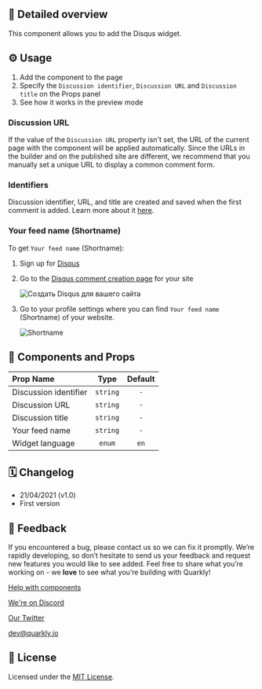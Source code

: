 ## 📖 Detailed overview

This component allows you to add the Disqus widget.

## ⚙️ Usage

1.  Add the component to the page
2.  Specify the `Discussion identifier`, `Discussion URL` and `Discussion title` on the Props panel
3.  See how it works in the preview mode

### Discussion URL

If the value of the `Discussion URL` property isn't set, the URL of the current page with the component will be applied automatically. Since the URLs in the builder and on the published site are different, we recommend that you manually set a unique URL to display a common comment form.

### Identifiers

Discussion identifier, URL, and title are created and saved when the first comment is added. Learn more about it [here](https://help.disqus.com/en/articles/1717111-what-s-a-shortname).

### Your feed name (Shortname)

To get `Your feed name` (Shortname):

1.  Sign up for [Disqus](https://disqus.com/profile/signup/)
2.  Go to the [Disqus comment creation page](https://disqus.com/admin/create) for your site

    ![Создать Disqus для вашего сайта](https://test-upl.quarkly.io/60474504627982001eb71a51/images/1.png?v=2021-04-22T09:20:49.350Z)

3.  Go to your profile settings where you can find `Your feed name` (Shortname) of your website.

    ![Shortname](https://test-upl.quarkly.io/60474504627982001eb71a51/images/2.png?v=2021-04-22T09:21:10.280Z)

## 🧩 Components and Props

| Prop Name             |   Type   | Default |
| :-------------------- | :------: | :-----: |
| Discussion identifier | `string` |   `-`   |
| Discussion URL        | `string` |   `-`   |
| Discussion title      | `string` |   `-`   |
| Your feed name        | `string` |   `-`   |
| Widget language       |  `enum`  |  `en`   |

## 🗓 Changelog

-   21/04/2021 (v1.0)
-   First version

## 📮 Feedback

If you encountered a bug, please contact us so we can fix it promptly. We’re rapidly developing, so don’t hesitate to send us your feedback and request new features you would like to see added. Feel free to share what you’re working on - we **love** to see what you’re building with Quarkly!

[Help with components](https://community.quarkly.io/c/requests/11)

[We're on Discord](https://discord.gg/SuF9vCMJGW)

[Our Twitter](https://twitter.com/quarklyapp)

[dev@quarkly.io](mailto:dev@quarkly.io)

## 📝 License

Licensed under the [MIT License](https://raw.githubusercontent.com/quarkly/community-kit/master/LICENSE).
